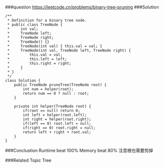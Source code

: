 ###question
https://leetcode.cn/problems/binary-tree-pruning
###Solution
```
/**
 * Definition for a binary tree node.
 * public class TreeNode {
 *     int val;
 *     TreeNode left;
 *     TreeNode right;
 *     TreeNode() {}
 *     TreeNode(int val) { this.val = val; }
 *     TreeNode(int val, TreeNode left, TreeNode right) {
 *         this.val = val;
 *         this.left = left;
 *         this.right = right;
 *     }
 * }
 */
class Solution {
    public TreeNode pruneTree(TreeNode root) {
        int num = helper(root);
        return num == 0 ? null : root;
    }

    private int helper(TreeNode root) {
        if(root == null) return 0;
        int left = helper(root.left);
        int right = helper(root.right);
        if(left == 0) root.left = null;
        if(right == 0) root.right = null;
        return left + right + root.val;
    }
}
```

###Conclustion
Runtime beat 100%
Memory beat 80%
注意根也需要剪掉

###Related Topic
Tree